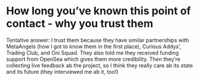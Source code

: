 # How long you’ve known this point of contact - why you trust them

Tentative answer: I trust them because they have similar partnerships with MetaAngels (how I got to know them in the first place), Curious Addys’, Trading Club, and Oni Squad. 
They also told me they received funding support from OpenSea which gives them more credibility. 
Then they’re collecting live feedback ab the project, so I think they really care ab its state and its future (they interviewed me ab it, too!)